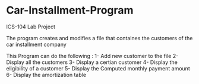 # Car-Installment-Program
ICS-104 Lab Project

The program creates and modifies a file that containes the customers of the car installment company

This Program can do the following :
1- Add new customer to the file
2- Display all the customers
3- Display a certian customer
4- Display the eligibility of a customer
5- Display the Computed monthly payment amount
6- Display the amortization table
